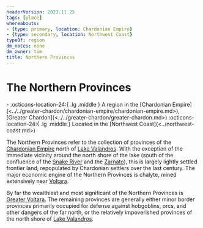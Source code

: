 ```yaml
---
headerVersion: 2023.11.25
tags: [place]
whereabouts:
- {type: primary, location: Chardonian Empire}
- {type: secondary, location: Northwest Coast}
typeOf: region
dm_notes: none
dm_owner: tim
title: Northern Provinces
---
```

# The Northern Provinces
<div class="grid cards ext-narrow-margin ext-one-column" markdown>
-    :octicons-location-24:{ .lg .middle } A region in the [Chardonian Empire](<../../greater-chardon/chardonian-empire/chardonian-empire.md>), [Greater Chardon](<../../greater-chardon/greater-chardon.md>)  
    :octicons-location-24:{ .lg .middle } Located in the [Northwest Coast](<../northwest-coast.md>)  
</div>


The Northern Provinces refer to the collection of provinces of the [Chardonian Empire](<../../greater-chardon/chardonian-empire/chardonian-empire.md>) north of [Lake Valandros](<../../greater-chardon/lake-valandros.md>). With the exception of the immediate vicinity around the north shore of the lake (south of the confluence of the [Snake River](<../../major-rivers/chasa-nahadi-watershed/snake-river.md>) and the [Zarnato](<../../major-rivers/chasa-nahadi-watershed/zarnato.md>)), this is largely lightly settled frontier land, repopulated by Chardonian settlers over the last century. The major economic engine of the Northern Provinces is chalyte, mined extensively near [Voltara](<voltara/voltara.md>). 

By far the wealthiest and most significant of the Northern Provinces is [Greater Voltara](<./greater-voltara.md>). The remaining provinces are generally either minor border provinces primarily occupied for defense against hobgoblins, orcs, and other dangers of the far north, or the relatively impoverished provinces of the north shore of [Lake Valandros](<../../greater-chardon/lake-valandros.md>). 




